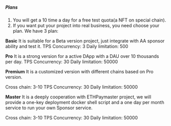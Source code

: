 ##### Plans

1. You will get a 10 time a day for a free test quota(a NFT on special chain).
2. If you want put your project into real business, you need choose your plan.
We have 3 plan:

**Basic**
It is suitable for a Beta version project, just integrate with AA sponsor ability and test it.
TPS Concurrency: 3
Daily limitation: 500

**Pro**
It is a strong version for a active DApp with a DAU over 10 thousands per day.
TPS Concurrency: 30
Daily limitation: 50000

**Premium**
It is a customized version with different chains based on Pro version.

Cross chain: 3-10
TPS Concurrency: 30
Daily limitation: 50000

**Master**
It is a deeply cooperation with ETHPaymaster project, we will provide a one-key deployment docker shell script and a one day per month service to run your own Sponsor service.

Cross chain: 3-10
TPS Concurrency: 30
Daily limitation: 50000
